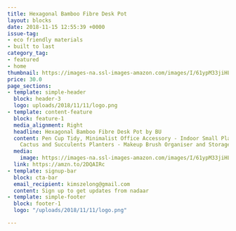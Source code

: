 ```yaml
---
title: Hexagonal Bamboo Fibre Desk Pot
layout: blocks
date: 2018-11-15 12:55:39 +0000
issue-tag:
- eco friendly materials
- built to last
category_tag:
- featured
- home
thumbnail: https://images-na.ssl-images-amazon.com/images/I/61ypM33jiHL._SL1417_.jpg
price: 30.0
page_sections:
- template: simple-header
  block: header-3
  logo: uploads/2018/11/11/logo.png
- template: content-feature
  block: feature-1
  media_alignment: Right
  headline: Hexagonal Bamboo Fibre Desk Pot by BU
  content: Pen Cup Tidy, Minimalist Office Accessory - Indoor Small Plant Pot, Suitable
    Cactus and Succulents Planters - Makeup Brush Organiser and Storage
  media:
    image: https://images-na.ssl-images-amazon.com/images/I/61ypM33jiHL._SL1417_.jpg
  link: https://amzn.to/2DQAIRc
- template: signup-bar
  block: cta-bar
  email_recipient: kimszelong@gmail.com
  content: Sign up to get updates from nadaar
- template: simple-footer
  block: footer-1
  logo: "/uploads/2018/11/11/logo.png"

---
```

